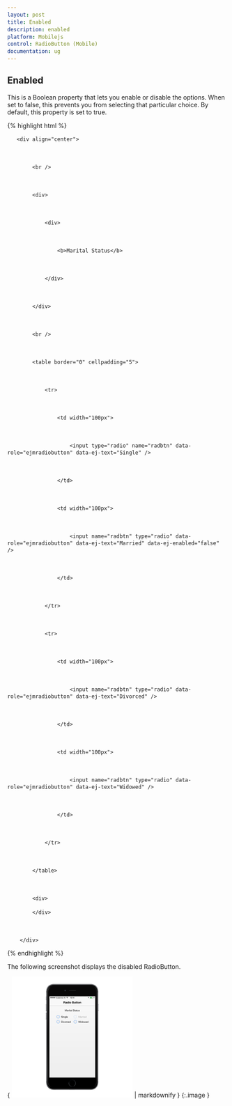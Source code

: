 ```yaml
---
layout: post
title: Enabled
description: enabled
platform: Mobilejs
control: RadioButton (Mobile)
documentation: ug
---
```


## Enabled

This is a Boolean property that lets you enable or disable the options. When set to false, this prevents you from selecting that particular choice. By default, this property is set to true.

{% highlight html %}

       <div align="center">



            <br />



            <div>



                <div>



                    <b>Marital Status</b>



                </div>



            </div>



            <br />



            <table border="0" cellpadding="5">



                <tr>



                    <td width="100px">



                        <input type="radio" name="radbtn" data-role="ejmradiobutton" data-ej-text="Single" />



                    </td>



                    <td width="100px">



                        <input name="radbtn" type="radio" data-role="ejmradiobutton" data-ej-text="Married" data-ej-enabled="false" />



                    </td>



                </tr>



                <tr>



                    <td width="100px">



                        <input name="radbtn" type="radio" data-role="ejmradiobutton" data-ej-text="Divorced" />



                    </td>



                    <td width="100px">



                        <input name="radbtn" type="radio" data-role="ejmradiobutton" data-ej-text="Widowed" />



                    </td>



                </tr>



            </table>



            <div>

            </div>



        </div>



{% endhighlight %}



The following screenshot displays the disabled RadioButton.

{ ![](Enabled_images/Enabled_img1.png) | markdownify }
{:.image }


